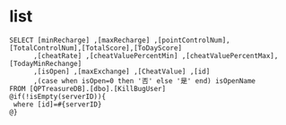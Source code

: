 list
===
	SELECT [minRecharge] ,[maxRecharge] ,[pointControlNum],[TotalControlNum],[TotalScore],[ToDayScore]
	      ,[cheatRate] ,[cheatValuePercentMin] ,[cheatValuePercentMax],[TodayMinRechange]
	      ,[isOpen] ,[maxExchange] ,[CheatValue] ,[id]
	      ,(case when isOpen=0 then '否' else '是' end) isOpenName
	FROM [QPTreasureDB].[dbo].[KillBugUser]
	@if(!isEmpty(serverID)){
	 where [id]=#{serverID}
	@}